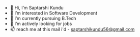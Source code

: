 - 👋 Hi, I’m Saptarshi Kundu
- 👀 I’m interested in Software Development
- 🌱 I’m currently pursuing B.Tech
- 💞️ I’m actively looking for jobs
- 📫 reach me at this mail i'd - saptarshikundu56@gmail.com

<!---
Saptarshi-Kundu/Saptarshi-Kundu is a ✨ special ✨ repository because its `README.md` (this file) appears on your GitHub profile.
You can click the Preview link to take a look at your changes.
--->
